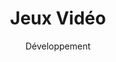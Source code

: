 ---
layout: default
title: Jeux Vidéo
subtitle: Développement 
lang: fr
modal-id: 1
img: game.png
alt: image-alt
description: À l'aide d'outils et de technologies de pointe, tels que Unit3D, Adobe Animate et Magicavoxel, nous concevons, développons et commercialisons nos propres jeux. Nous couvrons différents genres de jeux, notamment les jeux d'arcade, de stratégie et de cartes à collectionner. Nous nous concentrons principalement sur les jeux mobiles, y compris les deux grandes plates-formes Android et iOS. Par conséquent, les jeux sont publiés et distribués via Google Play et les magasins d'applications. <b>Nous prévoyons publier notre premier jeu au cours du deuxième semestre de 2019.</b>
---